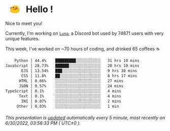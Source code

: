 <h1>   <img src="./spoinky.gif" style="vertical-align:middle;" width="30px">   Hello ! </h1>

Nice to meet you!

Currently, I'm working on <a href='https://github.com/Asgarrrr/Luna'>`Luna`</a>, a Discord bot used by 74871 users with very unique features.

This week, I've worked on ~70 hours of coding, and drinked 65 coffees ☕

```
    Python │ 44.4%    █████████░░░░░░░░░░░   31 hrs 10 mins
JavaScript │ 28.73%   ██████░░░░░░░░░░░░░░   20 hrs 10 mins
       EJS │ 13.54%   ███░░░░░░░░░░░░░░░░░   9 hrs 30 mins
       CSS │ 11.8%    ██░░░░░░░░░░░░░░░░░░   8 hrs 17 mins
      HTML │ 0.66%    ░░░░░░░░░░░░░░░░░░░░   27 mins
      JSON │ 0.57%    ░░░░░░░░░░░░░░░░░░░░   24 mins
TypeScript │ 0.1%     ░░░░░░░░░░░░░░░░░░░░   4 mins
      Text │ 0.1%     ░░░░░░░░░░░░░░░░░░░░   4 mins
       INI │ 0.07%    ░░░░░░░░░░░░░░░░░░░░   2 mins
     Other │ 0.03%    ░░░░░░░░░░░░░░░░░░░░   1 min
```

###### This presentation is [updated](https://github.com/Asgarrrr) automatically every 5 minute, most recently on 6/30/2022, 03:56:33 PM ( UTC±0 ).